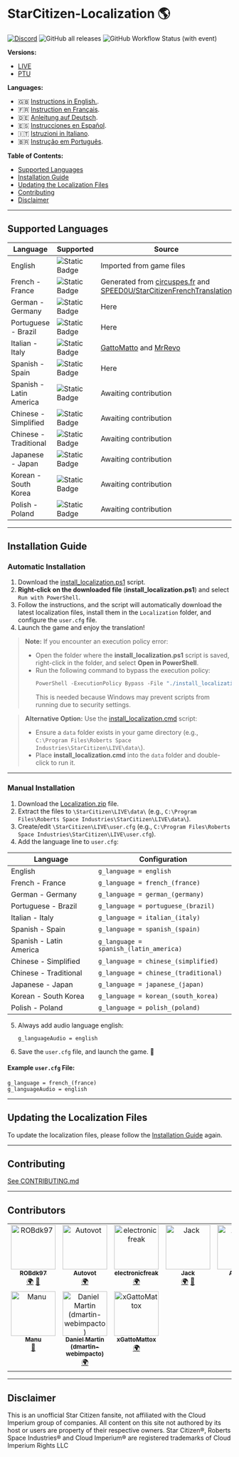 # StarCitizen-Localization 🌎

[![Discord](https://img.shields.io/discord/1185135396112322620?logo=discord&label=discord)](https://discord.gg/Gbvz9fTmZU)
![GitHub all releases](https://img.shields.io/github/downloads/Dymerz/StarCitizen-Localization/total)
![GitHub Workflow Status (with event)](https://img.shields.io/github/actions/workflow/status/Dymerz/StarCitizen-Localization/.github%2Fworkflows%2Fvalidate-global-ini.yaml?event=push&label=INI%20Validation&link=https%3A%2F%2Fgithub.com%2FDymerz%2FStarCitizen-Localization%2Factions%2Fworkflows%2Fvalidate-global-ini.yaml)

**Versions:**
- [LIVE](https://github.com/Dymerz/StarCitizen-Localization/blob/main/README.md)
- [PTU](https://github.com/Dymerz/StarCitizen-Localization/blob/ptu/README.md)

**Languages:**
- 🇬🇧 [Instructions in English.](README.md).
- 🇫🇷 [Instruction en Français](README_fr.md).
- 🇩🇪 [Anleitung auf Deutsch](README_de.md).
- 🇪🇸 [Instrucciones en Español](README_es.md).
- 🇮🇹 [Istruzioni in Italiano](README_it.md).
- 🇧🇷 [Instrução em Português](README_ptbr.md).

**Table of Contents:**
  - [Supported Languages](#supported-languages)
  - [Installation Guide](#installation-guide)
  - [Updating the Localization Files](#contributing)
  - [Contributing](#contributing)
  - [Disclaimer](#Disclaimer)

---
## Supported Languages

| Language                 | Supported | Source |
|--------------------------|-----------|--------|
| English                  | ![Static Badge](https://img.shields.io/badge/4.0.2-PTU-brightgreen) | Imported from game files |
| French - France          | ![Static Badge](https://img.shields.io/badge/4.0.1-LIVE-brightgreen) | Generated from [circuspes.fr](https://traduction.circuspes.fr) and [SPEED0U/StarCitizenFrenchTranslation](https://github.com/SPEED0U/StarCitizenFrenchTranslation) |
| German - Germany         | ![Static Badge](https://img.shields.io/badge/4.0.1-LIVE-brightgreen) | Here |
| Portuguese - Brazil      | ![Static Badge](https://img.shields.io/badge/4.0.1-LIVE-brightgreen) | Here |
| Italian - Italy          | ![Static Badge](https://img.shields.io/badge/3.24.1-LIVE-yellow) | [GattoMatto](https://robertsspaceindustries.com/citizens/GattoMatto) and [MrRevo](https://robertsspaceindustries.com/citizens/MrRevo) |
| Spanish - Spain          | ![Static Badge](https://img.shields.io/badge/3.23.1a-LIVE-orange) | Here |
| Spanish - Latin America  | ![Static Badge](https://img.shields.io/badge/x.xx.x-LIVE-darkred) | Awaiting contribution |
| Chinese - Simplified     | ![Static Badge](https://img.shields.io/badge/x.xx.x-LIVE-darkred) | Awaiting contribution |
| Chinese - Traditional    | ![Static Badge](https://img.shields.io/badge/x.xx.x-LIVE-darkred) | Awaiting contribution |
| Japanese - Japan         | ![Static Badge](https://img.shields.io/badge/x.xx.x-LIVE-darkred) | Awaiting contribution |
| Korean - South Korea     | ![Static Badge](https://img.shields.io/badge/x.xx.x-LIVE-darkred) | Awaiting contribution |
| Polish - Poland          | ![Static Badge](https://img.shields.io/badge/x.xx.x-LIVE-darkred) | Awaiting contribution |

---
## Installation Guide

### Automatic Installation

1. Download the [install_localization.ps1](https://github.com/Dymerz/StarCitizen-Localization/releases/latest/download/install_localization.ps1) script.
2. **Right-click on the downloaded file** (**install_localization.ps1**) and select `Run with PowerShell`.
3. Follow the instructions, and the script will automatically download the latest localization files, install them in the `Localization` folder, and configure the `user.cfg` file.
4. Launch the game and enjoy the translation!

> **Note:** If you encounter an execution policy error:
> - Open the folder where the **install_localization.ps1** script is saved, right-click in the folder, and select **Open in PowerShell**.
> - Run the following command to bypass the execution policy:
>   ```powershell
>   PowerShell -ExecutionPolicy Bypass -File "./install_localization.ps1"
>   ```
>   This is needed because Windows may prevent scripts from running due to security settings.

> **Alternative Option:** Use the [install_localization.cmd](https://github.com/Dymerz/StarCitizen-Localization/releases/latest/download/install_localization.cmd) script:
> - Ensure a `data` folder exists in your game directory (e.g., `C:\Program Files\Roberts Space Industries\StarCitizen\LIVE\data\`).
> - Place **install_localization.cmd** into the `data` folder and double-click to run it.

---
### Manual Installation

1. Download the [Localization.zip](https://github.com/Dymerz/StarCitizen-Localization/releases/latest/download/Localization.zip) file.
2. Extract the files to `\StarCitizen\LIVE\data\` (e.g., `C:\Program Files\Roberts Space Industries\StarCitizen\LIVE\data\`).
3. Create/edit `\StarCitizen\LIVE\user.cfg` (e.g., `C:\Program Files\Roberts Space Industries\StarCitizen\LIVE\user.cfg`).
4. Add the language line to `user.cfg`:

| Language                  | Configuration                 |
|---------------------------|-------------------------------|
| English                   | `g_language = english`        |
| French - France           | `g_language = french_(france)`|
| German - Germany          | `g_language = german_(germany)`|
| Portuguese - Brazil       | `g_language = portuguese_(brazil)` |
| Italian - Italy           | `g_language = italian_(italy)` |
| Spanish - Spain           | `g_language = spanish_(spain)` |
| Spanish - Latin America   | `g_language = spanish_(latin_america)` |
| Chinese - Simplified      | `g_language = chinese_(simplified)` |
| Chinese - Traditional     | `g_language = chinese_(traditional)` |
| Japanese - Japan          | `g_language = japanese_(japan)` |
| Korean - South Korea      | `g_language = korean_(south_korea)` |
| Polish - Poland           | `g_language = polish_(poland)` |

5. Always add audio language english:
   ```plaintext
   g_languageAudio = english
   ```
6. Save the `user.cfg` file, and launch the game. 🚀

#### Example `user.cfg` File:
```plaintext
g_language = french_(france)
g_languageAudio = english
```

---
## Updating the Localization Files
To update the localization files, please follow the [Installation Guide](#installation-guide) again.

---
## Contributing
[See CONTRIBUTING.md](CONTRIBUTING.md)

---
## Contributors
<!-- ALL-CONTRIBUTORS-LIST:START - Do not remove or modify this section -->
<!-- prettier-ignore-start -->
<!-- markdownlint-disable -->
<table>
  <tbody>
    <tr>
      <td align="center" valign="top" width="14.28%"><a href="https://github.com/ROBdk97"><img src="https://avatars.githubusercontent.com/u/9892024?v=4?s=100" width="100px;" alt="ROBdk97"/><br /><sub><b>ROBdk97</b></sub></a><br /><a href="#translation-ROBdk97" title="Translation">🌍</a> <a href="#projectManagement-ROBdk97" title="Project Management">📆</a></td>
      <td align="center" valign="top" width="14.28%"><a href="https://github.com/Autovot"><img src="https://avatars.githubusercontent.com/u/87210193?v=4?s=100" width="100px;" alt="Autovot"/><br /><sub><b>Autovot</b></sub></a><br /><a href="#translation-Autovot" title="Translation">🌍</a></td>
      <td align="center" valign="top" width="14.28%"><a href="https://github.com/electronicfreak"><img src="https://avatars.githubusercontent.com/u/11193801?v=4?s=100" width="100px;" alt="electronicfreak"/><br /><sub><b>electronicfreak</b></sub></a><br /><a href="#translation-electronicfreak" title="Translation">🌍</a></td>
      <td align="center" valign="top" width="14.28%"><a href="https://github.com/Jack-mk"><img src="https://avatars.githubusercontent.com/u/22667101?v=4?s=100" width="100px;" alt="Jack"/><br /><sub><b>Jack</b></sub></a><br /><a href="#translation-Jack-mk" title="Translation">🌍</a> <a href="#projectManagement-Jack-mk" title="Project Management">📆</a></td>
      <td align="center" valign="top" width="14.28%"><a href="https://github.com/Auhrus"><img src="https://avatars.githubusercontent.com/u/57270834?v=4?s=100" width="100px;" alt="Auhrus"/><br /><sub><b>Auhrus</b></sub></a><br /><a href="#translation-Auhrus" title="Translation">🌍</a> <a href="#projectManagement-Auhrus" title="Project Management">📆</a></td>
      <td align="center" valign="top" width="14.28%"><a href="https://github.com/Nxzzin"><img src="https://avatars.githubusercontent.com/u/148262077?v=4?s=100" width="100px;" alt="Nxzzin"/><br /><sub><b>Nxzzin</b></sub></a><br /><a href="#translation-Nxzzin" title="Translation">🌍</a></td>
      <td align="center" valign="top" width="14.28%"><a href="https://github.com/InterPlay02"><img src="https://avatars.githubusercontent.com/u/23037423?v=4?s=100" width="100px;" alt="InterPlay"/><br /><sub><b>InterPlay</b></sub></a><br /><a href="#translation-InterPlay02" title="Translation">🌍</a></td>
    </tr>
    <tr>
      <td align="center" valign="top" width="14.28%"><a href="https://github.com/Brill65"><img src="https://avatars.githubusercontent.com/u/8363399?v=4?s=100" width="100px;" alt="Manu"/><br /><sub><b>Manu</b></sub></a><br /><a href="#review-Brill65" title="Reviewed Pull Requests">👀</a></td>
      <td align="center" valign="top" width="14.28%"><a href="https://github.com/danidomen"><img src="https://avatars.githubusercontent.com/u/5998908?v=4?s=100" width="100px;" alt="Daniel Martin (dmartin-webimpacto)"/><br /><sub><b>Daniel Martin (dmartin-webimpacto)</b></sub></a><br /><a href="#translation-danidomen" title="Translation">🌍</a></td>
	  <td align="center" valign="top" width="14.28%"><a href="https://github.com/xGattoMattox"><img src="https://avatars.githubusercontent.com/u/149336969?v=4?s=100" width="100px;" alt="xGattoMattox"/><br /><sub><b>xGattoMattox</b></sub></a><br /><a href="#translation-xGattoMattox" title="Translation">🌍</a></td>
    </tr>
  </tbody>
</table>

<!-- markdownlint-restore -->
<!-- prettier-ignore-end -->

<!-- ALL-CONTRIBUTORS-LIST:END -->

---
## Disclaimer
This is an unofficial Star Citizen fansite, not affiliated with the Cloud Imperium group of companies. All content on this site not authored by its host or users are property of their respective owners. Star Citizen®, Roberts Space Industries® and Cloud Imperium® are registered trademarks of Cloud Imperium Rights LLC
